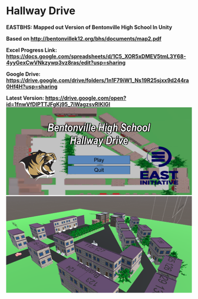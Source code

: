 # Hallway Drive
<B>EASTBHS: Mapped out Version of Bentonville High School In Unity<b>

Based on http://bentonvillek12.org/bhs/documents/map2.pdf

Excel Progress Link: https://docs.google.com/spreadsheets/d/1C5_XOR5xDMEV5tmL3Y68-4yyGexCwVNkzywp3vz8ras/edit?usp=sharing

Google Drive: https://drive.google.com/drive/folders/1n1F79iW1_Ns19R25sjxx9d244ra0Hf4H?usp=sharing



Latest Version: https://drive.google.com/open?id=1fnwVfDlPTTJFgKj95_7iWagzsvRIKlGI
<img src="/F.PNG" alt="">
<img src="/E.PNG" alt="">
